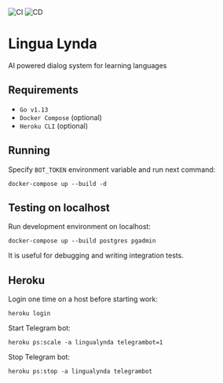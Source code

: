 ![CI](https://github.com/ravil23/lingualynda/workflows/CI/badge.svg?branch=master)
![CD](https://github.com/ravil23/lingualynda/workflows/CD/badge.svg?branch=master)

# Lingua Lynda
AI powered dialog system for learning languages

## Requirements
- `Go v1.13`
- `Docker Compose` (optional)
- `Heroku CLI` (optional)

## Running
Specify `BOT_TOKEN` environment variable and run next command:
```
docker-compose up --build -d
```

## Testing on localhost
Run development environment on localhost:
```
docker-compose up --build postgres pgadmin
```
It is useful for debugging and writing integration tests.

## Heroku
Login one time on a host before starting work:
```
heroku login
```

Start Telegram bot:
```
heroku ps:scale -a lingualynda telegrambot=1
```

Stop Telegram bot:
```
heroku ps:stop -a lingualynda telegrambot
```
